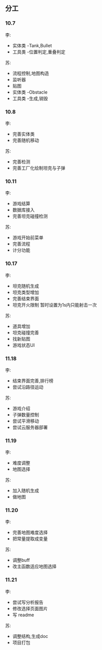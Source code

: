 
## 分工
### 10.7

李:
* 实体类 -Tank,Bullet
* 工具类 -位置判定,重叠判定

苏:
* 流程控制,地图构造
* 监听器
* 贴图
* 实体类 -Obstacle
* 工具类 -生成,销毁

### 10.8

李:
* 完善实体类
* 完善随机移动

苏:
* 完善检测
* 完善工厂化绘制坦克与子弹

### 10.11

李:
* 游戏结算
* 数据库接入
* 完善坦克碰撞检测

苏:
* 游戏开始前菜单
* 完善流程
* 计分功能

### 10.17

李:
* 坦克随机生成
* 坦克类型增加
* 完善结束界面 
* 坦克开火限制 暂时设置为1s内只能射击一次

苏:
* 道具增加
* 坦克碰撞完善
* 找新贴图
* 游戏状态UI

### 11.18

李:
* 结束界面完善,排行榜
* 尝试沿路径运动

苏:
* 游戏介绍
* 子弹数量控制
* 尝试平滑移动
* 尝试云服务器部署

### 11.19

李:
* 难度调整
* 地图选择

苏:
* 加入随机生成
* 做地图

### 11.20

李:
* 完善地图难度选择
* 把常量提取成变量

苏:
* 调整buff
* 改主函数适应地图选择

### 11.21

李:
* 尝试写分析报告
* 修改选择页面图片
* 写 readme

苏:
* 调整结构,生成doc
* 项目打包

